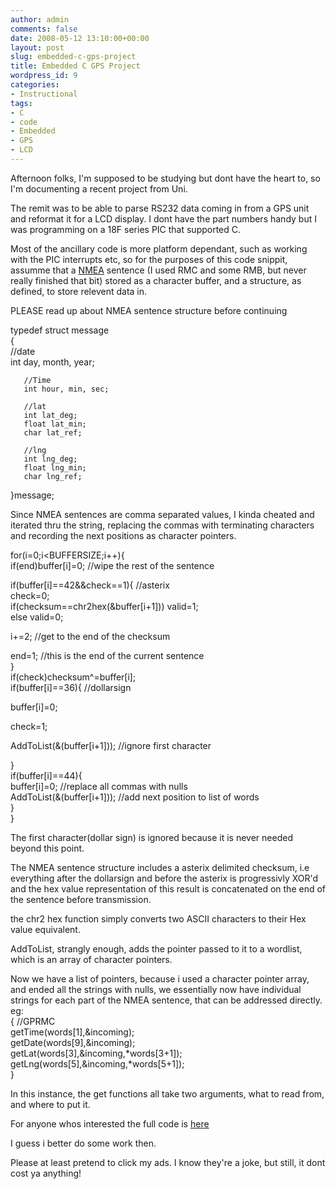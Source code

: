 ```yaml
---
author: admin
comments: false
date: 2008-05-12 13:10:00+00:00
layout: post
slug: embedded-c-gps-project
title: Embedded C GPS Project
wordpress_id: 9
categories:
- Instructional
tags:
- C
- code
- Embedded
- GPS
- LCD
---
```


Afternoon folks, I'm supposed to be studying but dont have the heart to, so I'm documenting a recent project from Uni.  
  
The remit was to be able to parse RS232 data coming in from a GPS unit and reformat it for a LCD display. I dont have the part numbers handy but I was programming on a 18F series PIC that supported C.  
  
Most of the ancillary code is more platform dependant, such as working with the PIC interrupts etc, so for the purposes of this code snippit, assumme that a [NMEA](http://gpsinformation.org/dale/nmea.htm) sentence (I used RMC and some RMB, but never really finished that bit) stored as a character buffer, and a structure, as defined, to store relevent data in.  
  
PLEASE read up about NMEA sentence structure before continuing  
  
typedef    struct message  
   {  
       //date  
       int day, month, year;  
     
       //Time  
       int hour, min, sec;  
  
       //lat  
       int lat_deg;  
       float lat_min;  
       char lat_ref;  
         
       //lng  
       int lng_deg;  
       float lng_min;  
       char lng_ref;  
           
   }message;  
  
Since NMEA sentences are comma separated values, I kinda cheated and iterated thru the string, replacing the commas with terminating characters and recording the next positions as character pointers.  
  
for(i=0;i<BUFFERSIZE;i++){  
 if(end)buffer[i]=0;        //wipe the rest of the sentence        
  
 if(buffer[i]==42&&check==1){        //asterix  
  check=0;  
  if(checksum==chr2hex(&buffer[i+1])) valid=1;  
  else valid=0;  
  
  i+=2;          //get to the end of the checksum  
  
  end=1;          //this is the end of the current sentence  
 }  
 if(check)checksum^=buffer[i];  
 if(buffer[i]==36){        //dollarsign  
  
  buffer[i]=0;  
  
  check=1;  
  
  AddToList(&(buffer[i+1]));     //ignore first character  
  
 }  
 if(buffer[i]==44){  
  buffer[i]=0;     //replace all commas with nulls  
  AddToList(&(buffer[i+1]));   //add next position to list of words  
 }  
}  
  
  
The first character(dollar sign) is ignored because it is never needed beyond this point.  
  
The NMEA sentence structure includes a asterix delimited checksum, i.e everything after the dollarsign and before the asterix is progressivly XOR'd and the hex value representation of this result is concatenated on the end of the sentence before transmission.  
  
the chr2 hex function simply converts two ASCII characters to their Hex value equivalent.  
  
AddToList, strangly enough, adds the pointer passed to it to a wordlist, which is an array of character pointers.  
  
Now we have a list of pointers, because i used a character pointer array, and ended all the strings with nulls, we essentially now have individual strings for each part of the NMEA sentence, that can be addressed directly. eg:  
{        //GPRMC  
           getTime(words[1],&incoming);  
           getDate(words[9],&incoming);  
           getLat(words[3],&incoming,*words[3+1]);  
           getLng(words[5],&incoming,*words[5+1]);  
}  
  
In this instance, the get functions all take two arguments, what to read from, and where to put it.  
  
For anyone whos interested the full code is [here](http://bolster.homelinux.net:81/projects/gps/GPS.c)  
  
I guess i better do some work then.  
  
  


Please at least pretend to click my ads. I know they're a joke, but still, it dont cost ya anything!
